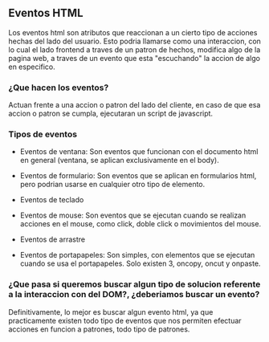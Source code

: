 ## Eventos HTML 

Los eventos html son atributos que reaccionan a un cierto tipo de acciones hechas del lado del usuario. Esto podria llamarse como una interaccion, con lo cual el lado frontend a traves de un patron de hechos, modifica algo de la pagina web, a traves de un evento que esta "escuchando" la accion de algo en especifico. 

### ¿Que hacen los eventos?

Actuan frente a una accion o patron del lado del cliente, en caso de que esa accion o patron se cumpla, ejecutaran un script de javascript.

### Tipos de eventos

- Eventos de ventana: Son eventos que funcionan con el documento html en general (ventana, se aplican exclusivamente en el body).

- Eventos de formulario: Son eventos que se aplican en formularios html, pero podrian usarse en cualquier otro tipo de elemento.

- Eventos de teclado

- Eventos de mouse: Son eventos que se ejecutan cuando se realizan acciones en el mouse, como click, doble click o movimientos del mouse.

- Eventos de arrastre

- Eventos de portapapeles: Son simples, con elementos que se ejecutan cuando se usa el portapapeles. Solo existen 3, oncopy, oncut y onpaste.

### ¿Que pasa si queremos buscar algun tipo de solucion referente a la interaccion con del DOM?, ¿deberiamos buscar un evento?

Definitivamente, lo mejor es buscar algun evento html, ya que practicamente existen todo tipo de eventos que nos permiten efectuar acciones en funcion a patrones, todo tipo de patrones.